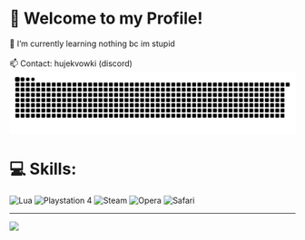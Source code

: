 # 🚪 Welcome to my Profile!
🎈 I’m currently learning nothing bc im stupid <br><br>📫 Contact: hujekvowki (discord)<br>
![](https://raw.githubusercontent.com/don-cryptus/don-cryptus/output/github-contribution-grid-snake-dark.svg#gh-dark-mode-only)

# 💻 Skills:
![Lua](https://img.shields.io/badge/lua-%232C2D72.svg?style=for-the-badge&logo=lua&logoColor=white) ![Playstation 4](https://img.shields.io/badge/Playstation%204-003791?style=for-the-badge&logo=playstation-4&logoColor=white) ![Steam](https://img.shields.io/badge/steam-%23000000.svg?style=for-the-badge&logo=steam&logoColor=white) ![Opera](https://img.shields.io/badge/Opera-FF1B2D?style=for-the-badge&logo=Opera&logoColor=white) 	![Safari](https://img.shields.io/badge/Safari-000000?style=for-the-badge&logo=Safari&logoColor=white)

---
[![](https://visitcount.itsvg.in/api?id=vowki21&label=Wej%C5%9Bcia!&color=12&icon=1&pretty=false)](https://visitcount.itsvg.in)

 
